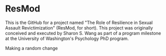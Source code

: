 # ResMod
This is the GitHub for a project named "The Role of Resilience in Sexual Assault Revictimization" (ResMod, for short). This project was originally conceived and executed by Sharon S. Wang as part of a program milestone at the University of Washington's Psychology PhD program.

Making a random change
